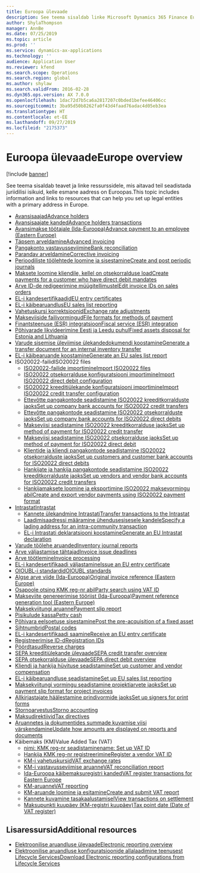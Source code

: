 ```yaml
---
title: Euroopa ülevaade
description: See teema sisaldab linke Microsoft Dynamics 365 Finance Euroopa dokumentatsiooni ressurssidele.
author: ShylaThompson
manager: AnnBe
ms.date: 07/25/2019
ms.topic: article
ms.prod: ''
ms.service: dynamics-ax-applications
ms.technology: ''
audience: Application User
ms.reviewer: kfend
ms.search.scope: Operations
ms.search.region: global
ms.author: shylaw
ms.search.validFrom: 2016-02-28
ms.dyn365.ops.version: AX 7.0.0
ms.openlocfilehash: 1dac72d7b5ca6a2817207c0bded1befee46406cc
ms.sourcegitcommit: 3ba95d50b8262fa0f43d4faad76adac4d05eb3ea
ms.translationtype: HT
ms.contentlocale: et-EE
ms.lasthandoff: 09/27/2019
ms.locfileid: "2175373"
---
```

# <a name="europe-overview"></a><span data-ttu-id="d230c-103">Euroopa ülevaade</span><span class="sxs-lookup"><span data-stu-id="d230c-103">Europe overview</span></span>

[!include [banner](../includes/banner.md)]

<span data-ttu-id="d230c-104">See teema sisaldab teavet ja linke ressurssidele, mis aitavad teil seadistada juriidilisi isikuid, kelle esmane aadress on Euroopas.</span><span class="sxs-lookup"><span data-stu-id="d230c-104">This topic includes information and links to resources that can help you set up legal entities with a primary address in Europe.</span></span> 

- [<span data-ttu-id="d230c-105">Avansisaajad</span><span class="sxs-lookup"><span data-stu-id="d230c-105">Advance holders</span></span>](emea-advance-holders.md)
 - [<span data-ttu-id="d230c-106">Avansisaajate kanded</span><span class="sxs-lookup"><span data-stu-id="d230c-106">Advance holders transactions</span></span>](emea-advance-holders-transactions.md)
 - [<span data-ttu-id="d230c-107">Avansimakse töötajale (Ida-Euroopa)</span><span class="sxs-lookup"><span data-stu-id="d230c-107">Advance payment to an employee (Eastern Europe)</span></span>](tasks/advance-payment-employee.md)
- [<span data-ttu-id="d230c-108">Täpsem arveldamine</span><span class="sxs-lookup"><span data-stu-id="d230c-108">Advanced invoicing</span></span>](emea-advance-invoice.md)
- [<span data-ttu-id="d230c-109">Pangakonto vastavusseviimine</span><span class="sxs-lookup"><span data-stu-id="d230c-109">Bank reconciliation</span></span>](emea-bank-reconciliation.md)
- [<span data-ttu-id="d230c-110">Parandav arveldamine</span><span class="sxs-lookup"><span data-stu-id="d230c-110">Corrective invoicing</span></span>](emea-corrective-invoice.md)
- [<span data-ttu-id="d230c-111">Perioodiliste töölehtede loomine ja sisestamine</span><span class="sxs-lookup"><span data-stu-id="d230c-111">Create and post periodic journals</span></span>](emea-create-post-periodic-journals.md)
- [<span data-ttu-id="d230c-112">Maksete loomine kliendile, kellel on otsekorralduse load</span><span class="sxs-lookup"><span data-stu-id="d230c-112">Create payments for a customer who have direct debit mandates</span></span>](tasks/create-payments-customers-who-have-direct-debit-mandates.md)
- [<span data-ttu-id="d230c-113">Arve ID-de redigeerimine müügitellimustel</span><span class="sxs-lookup"><span data-stu-id="d230c-113">Edit invoice IDs on sales orders</span></span>](emea-edit-invoice-id-sales-orders.md)
- [<span data-ttu-id="d230c-114">EL-i kandesertifikaadid</span><span class="sxs-lookup"><span data-stu-id="d230c-114">EU entry certificates</span></span>](emea-entry-certificates.md)
- [<span data-ttu-id="d230c-115">EL-i käibearuandlus</span><span class="sxs-lookup"><span data-stu-id="d230c-115">EU sales list reporting</span></span>](emea-eu-sales-list.md)
- [<span data-ttu-id="d230c-116">Vahetuskursi korrektsioonid</span><span class="sxs-lookup"><span data-stu-id="d230c-116">Exchange rate adjustments</span></span>](emea-exchange-rate-adjustments.md)
- [<span data-ttu-id="d230c-117">Makseviiside failivormingud</span><span class="sxs-lookup"><span data-stu-id="d230c-117">File formats for methods of payment</span></span>](emea-select-file-formats-for-the-method-of-payments.md)
- [<span data-ttu-id="d230c-118">Finantsteenuse (ESR) integratsioon</span><span class="sxs-lookup"><span data-stu-id="d230c-118">Fiscal service (ESR) integration</span></span>](emea-fiscal-service-integration.md)
- [<span data-ttu-id="d230c-119">Põhivarade likvideerimine Eesti ja Leedu puhul</span><span class="sxs-lookup"><span data-stu-id="d230c-119">Fixed assets disposal for Estonia and Lithuania</span></span>](emea-credit-note-reverse-fixed-asset-sale.md)
- [<span data-ttu-id="d230c-120">Varude sisemise üleviimise ülekandedokumendi koostamine</span><span class="sxs-lookup"><span data-stu-id="d230c-120">Generate a transfer document for an internal inventory transfer</span></span>](tasks/transfer-document-internal-inventory-transfer.md)
- [<span data-ttu-id="d230c-121">EL-i käibearuande koostamine</span><span class="sxs-lookup"><span data-stu-id="d230c-121">Generate an EU sales list report</span></span>](tasks/eur-00011-eu-sales-list-report.md)
- <span data-ttu-id="d230c-122">ISO20022-failid</span><span class="sxs-lookup"><span data-stu-id="d230c-122">ISO20022 files</span></span>
  - [<span data-ttu-id="d230c-123">ISO20022-failide importimine</span><span class="sxs-lookup"><span data-stu-id="d230c-123">Import ISO20022 files</span></span>](emea-ISO20022-file-formats.md)
  - [<span data-ttu-id="d230c-124">ISO20022 otsekorralduse konfiguratsiooni importimine</span><span class="sxs-lookup"><span data-stu-id="d230c-124">Import ISO20022 direct debit configuration</span></span>](tasks/import-iso20022-direct-debit-configuration.md)
  - [<span data-ttu-id="d230c-125">ISO20022 kreeditiülekande konfiguratsiooni importimine</span><span class="sxs-lookup"><span data-stu-id="d230c-125">Import ISO20022 credit transfer configuration</span></span>](tasks/import-iso20022-credit-transfer-configuration.md)
  - [<span data-ttu-id="d230c-126">Ettevõtte pangakontode seadistamine ISO20022 kreeditkorralduste jaoks</span><span class="sxs-lookup"><span data-stu-id="d230c-126">Set up company bank accounts for ISO20022 credit transfers</span></span>](tasks/set-up-company-bank-accounts-iso20022-credit-transfers.md)
  - [<span data-ttu-id="d230c-127">Ettevõtte pangakontode seadistamine ISO20022 otsekorralduste jaoks</span><span class="sxs-lookup"><span data-stu-id="d230c-127">Set up company bank accounts for ISO20022 direct debits</span></span>](tasks/set-up-company-bank-accounts-iso20022-direct-debits.md)
  - [<span data-ttu-id="d230c-128">Makseviisi seadistamine ISO20022 kreeditkorralduse jaoks</span><span class="sxs-lookup"><span data-stu-id="d230c-128">Set up method of payment for ISO20022 credit transfer</span></span>](tasks/set-up-method-payment-iso20022-credit-transfer.md)
  - [<span data-ttu-id="d230c-129">Makseviisi seadistamine ISO20022 otsekorralduse jaoks</span><span class="sxs-lookup"><span data-stu-id="d230c-129">Set up method of payment for ISO20022 direct debit</span></span>](tasks/setup-method-payment-iso20022-direct-debit.md)
  - [<span data-ttu-id="d230c-130">Klientide ja kliendi pangakontode seadistamine ISO20022 otsekorralduste jaoks</span><span class="sxs-lookup"><span data-stu-id="d230c-130">Set up customers and customer bank accounts for ISO20022 direct debits</span></span>](tasks/set-up-bank-accounts-iso20022-direct-debits.md)
  - [<span data-ttu-id="d230c-131">Hankijate ja hankija pangakontode seadistamine ISO20022 kreeditkorralduste jaoks</span><span class="sxs-lookup"><span data-stu-id="d230c-131">Set up vendors and vendor bank accounts for ISO20022 credit transfers</span></span>](tasks/set-up-vendor-iso20022-credit-transfers.md)
  - [<span data-ttu-id="d230c-132">Hankijamaksete loomine ja eksportimine ISO20022 maksevormingu abil</span><span class="sxs-lookup"><span data-stu-id="d230c-132">Create and export vendor payments using ISO20022 payment format</span></span>](tasks/create-export-vendor-payments-iso20022-payment-format.md)
- [<span data-ttu-id="d230c-133">Intrastat</span><span class="sxs-lookup"><span data-stu-id="d230c-133">Intrastat</span></span>](emea-intrastat.md)
  - [<span data-ttu-id="d230c-134">Kannete ülekandmine Intrastati</span><span class="sxs-lookup"><span data-stu-id="d230c-134">Transfer transactions to the Intrastat</span></span>](tasks/transfer-transactions-intrastat.md)
  - [<span data-ttu-id="d230c-135">Laadimisaadressi määramine ühendusesisesele kandele</span><span class="sxs-lookup"><span data-stu-id="d230c-135">Specify a lading address for an intra-community transaction</span></span>](tasks/eur-00002-specify-lading-address-intra-community.md)
  - [<span data-ttu-id="d230c-136">EL-i Intrastati deklaratsiooni koostamine</span><span class="sxs-lookup"><span data-stu-id="d230c-136">Generate an EU Intrastat declaration</span></span>](tasks/eur-00002-eu-intrastat-declaration.md)
- [<span data-ttu-id="d230c-137">Varude töölehe aruanded</span><span class="sxs-lookup"><span data-stu-id="d230c-137">Inventory journal reports</span></span>](emea-set-up-report-inventory-journal-names.md)
- [<span data-ttu-id="d230c-138">Arve väljastamise tähtajad</span><span class="sxs-lookup"><span data-stu-id="d230c-138">Invoice issue deadlines</span></span>](emea-invoice-issue-deadline.md)
- [<span data-ttu-id="d230c-139">Arve töötlemine</span><span class="sxs-lookup"><span data-stu-id="d230c-139">Invoice processing</span></span>](emea-invoice-processing.md)
- [<span data-ttu-id="d230c-140">EL-i kandesertifikaadi väljastamine</span><span class="sxs-lookup"><span data-stu-id="d230c-140">Issue an EU entry certificate</span></span>](tasks/eur-00012-issue-eu-entry-certificate.md)
- [<span data-ttu-id="d230c-141">OIOUBL-i standardid</span><span class="sxs-lookup"><span data-stu-id="d230c-141">OIOUBL standards</span></span>](emea-oioubl-standards-electronic-invoicing.md)
- [<span data-ttu-id="d230c-142">Algse arve viide (Ida-Euroopa)</span><span class="sxs-lookup"><span data-stu-id="d230c-142">Original invoice reference (Eastern Europe)</span></span>](tasks/ee-00004-original-invoice-reference.md)
- [<span data-ttu-id="d230c-143">Osapoole otsing KMK reg-nr abil</span><span class="sxs-lookup"><span data-stu-id="d230c-143">Party search using VAT ID</span></span>](tasks/eur-00015-party-search-vat-id.md)
- [<span data-ttu-id="d230c-144">Makseviite genereerimise tööriist (Ida-Euroopa)</span><span class="sxs-lookup"><span data-stu-id="d230c-144">Payment reference generation tool (Eastern Europe)</span></span>](tasks/ee-00015-payment-reference-generation-tool.md)
- [<span data-ttu-id="d230c-145">Maksekviitungi aruanne</span><span class="sxs-lookup"><span data-stu-id="d230c-145">Payment slip report</span></span>](emea-eur-payment-slip-report-giro.md)
- [<span data-ttu-id="d230c-146">Pisikulude kassa</span><span class="sxs-lookup"><span data-stu-id="d230c-146">Petty cash</span></span>](emea-petty-cash.md)
- [<span data-ttu-id="d230c-147">Põhivara eelsoetuse sisestamine</span><span class="sxs-lookup"><span data-stu-id="d230c-147">Post the pre-acquisition of a fixed asset</span></span>](emea-pre-acquisition-acquisition-fixed-asset.md)
- [<span data-ttu-id="d230c-148">Sihtnumbrid</span><span class="sxs-lookup"><span data-stu-id="d230c-148">Postal codes</span></span>](emea-import-create-postal-codes-manually.md)
- [<span data-ttu-id="d230c-149">EL-i kandesertifikaadi saamine</span><span class="sxs-lookup"><span data-stu-id="d230c-149">Receive an EU entry certificate</span></span>](tasks/eur-00012-receive-eu-entry-certificate.md)
- [<span data-ttu-id="d230c-150">Registreerimise ID-d</span><span class="sxs-lookup"><span data-stu-id="d230c-150">Registration IDs</span></span>](emea-registration-ids.md)
- [<span data-ttu-id="d230c-151">Pöördtasud</span><span class="sxs-lookup"><span data-stu-id="d230c-151">Reverse charges</span></span>](emea-reverse-charge.md)
- [<span data-ttu-id="d230c-152">SEPA kreeditiülekande ülevaade</span><span class="sxs-lookup"><span data-stu-id="d230c-152">SEPA credit transfer overview</span></span>](../accounts-payable/sepa-credit-transfer.md)
- [<span data-ttu-id="d230c-153">SEPA otsekorralduse ülevaade</span><span class="sxs-lookup"><span data-stu-id="d230c-153">SEPA direct debit overview</span></span>](../accounts-receivable/sepa-direct-debit-overview.md)
- [<span data-ttu-id="d230c-154">Kliendi ja hankija hüvituse seadistamine</span><span class="sxs-lookup"><span data-stu-id="d230c-154">Set up customer and vendor compensation</span></span>](emea-compensation-customer-vendor-transactions.md)
- [<span data-ttu-id="d230c-155">EL-i käibearuandluse seadistamine</span><span class="sxs-lookup"><span data-stu-id="d230c-155">Set up EU sales list reporting</span></span>](tasks/eur-00011-eu-sales-list-reporting.md)
- [<span data-ttu-id="d230c-156">Maksekviitungi vormingu seadistamine projektiarvete jaoks</span><span class="sxs-lookup"><span data-stu-id="d230c-156">Set up payment slip format for project invoices</span></span>](tasks/set-up-payment-slip-format-project-invoices.md)
- [<span data-ttu-id="d230c-157">Allkirjastajate häälestamine prindivormide jaoks</span><span class="sxs-lookup"><span data-stu-id="d230c-157">Set up signers for print forms</span></span>](emea-set-up-signers-for-printing-forms.md)
- [<span data-ttu-id="d230c-158">Stornoarvestus</span><span class="sxs-lookup"><span data-stu-id="d230c-158">Storno accounting</span></span>](emea-storno.md)
- [<span data-ttu-id="d230c-159">Maksudirektiivid</span><span class="sxs-lookup"><span data-stu-id="d230c-159">Tax directives</span></span>](emea-tax-directives.md)
- [<span data-ttu-id="d230c-160">Aruannetes ja dokumentides summade kuvamise viisi värskendamine</span><span class="sxs-lookup"><span data-stu-id="d230c-160">Update how amounts are displayed on reports and documents</span></span>](emea-amount-printing-forms.md)
- <span data-ttu-id="d230c-161">Käibemaks (KM)</span><span class="sxs-lookup"><span data-stu-id="d230c-161">Value Added Tax (VAT)</span></span>
  - [<span data-ttu-id="d230c-162">nimi: KMK reg-nr seadistamine</span><span class="sxs-lookup"><span data-stu-id="d230c-162">name: Set up VAT ID</span></span>](tasks/eur-00015-vat-id.md)
  - [<span data-ttu-id="d230c-163">Hankija KMK reg-nr registreerimine</span><span class="sxs-lookup"><span data-stu-id="d230c-163">Register a vendor VAT ID</span></span>](tasks/eur-00015-registration-vendor-vat-id.md)
  - [<span data-ttu-id="d230c-164">KM-i vahetuskursid</span><span class="sxs-lookup"><span data-stu-id="d230c-164">VAT exchange rates</span></span>](emea-vat-exchange-rate.md)
  - [<span data-ttu-id="d230c-165">KM-i vastavusseviimise aruanne</span><span class="sxs-lookup"><span data-stu-id="d230c-165">VAT reconciliation report</span></span>](tasks/eur-00018-vat-reconciliation-report.md)
  - [<span data-ttu-id="d230c-166">Ida-Euroopa käibemaksuregistri kanded</span><span class="sxs-lookup"><span data-stu-id="d230c-166">VAT register transactions for Eastern Europe</span></span>](emea-vat-register-transactions.md)
  - [<span data-ttu-id="d230c-167">KM-aruanne</span><span class="sxs-lookup"><span data-stu-id="d230c-167">VAT reporting</span></span>](emea-vat-reporting.md)
  - [<span data-ttu-id="d230c-168">KM-aruande loomine ja esitamine</span><span class="sxs-lookup"><span data-stu-id="d230c-168">Create and submit VAT report</span></span>](tasks/create-submit-vat-report.md)
  - [<span data-ttu-id="d230c-169">Kannete kuvamine tasakaalustamisel</span><span class="sxs-lookup"><span data-stu-id="d230c-169">View transactions on settlement</span></span>](emea-transactions-settlement-form.md)
  - [<span data-ttu-id="d230c-170">Maksupunkti kuupäev (KM-registri kuupäev)</span><span class="sxs-lookup"><span data-stu-id="d230c-170">Tax point date (Date of VAT register)</span></span>](emea-tax-point-date.md)

## <a name="additional-resources"></a><span data-ttu-id="d230c-171">Lisaressursid</span><span class="sxs-lookup"><span data-stu-id="d230c-171">Additional resources</span></span>

- [<span data-ttu-id="d230c-172">Elektroonilise aruandluse ülevaade</span><span class="sxs-lookup"><span data-stu-id="d230c-172">Electronic reporting overview</span></span>](../../dev-itpro/analytics/general-electronic-reporting.md)
- [<span data-ttu-id="d230c-173">Elektroonilise aruandluse konfiguratsioonide allalaadimine teenusest Lifecycle Services</span><span class="sxs-lookup"><span data-stu-id="d230c-173">Download Electronic reporting configurations from Lifecycle Services</span></span>](../../dev-itpro/analytics/download-electronic-reporting-configuration-lcs.md)

